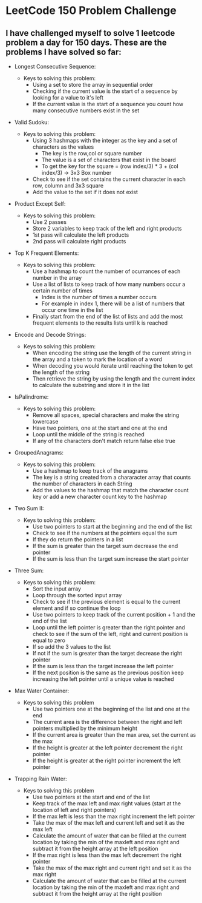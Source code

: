 # LeetCode 150 Problem Challenge

## I have challenged myself to solve 1 leetcode problem a day for 150 days. These are the problems I have solved so far:
 * Longest Consecutive Sequence:
   * Keys to solving this problem:
     - Using a set to store the array in sequential order
     - Checking if the current value is the start of a sequence by looking for a value to it's left
     - If the current value is the start of a sequence you count how many consecutive numbers exist in the set
    
 * Valid Sudoku:
   * Keys to solving this problem:
     - Using 3 hashmaps with the integer as the key and a set of characters as the values
       - The key is the row,col or square number
       - The value is a set of characters that exist in the board
       - To get the key for the square = (row index/3) * 3 + (col index/3) -> 3x3 Box number
     - Check to see if the set contains the current character in each row, column and 3x3 square
     - Add the value to the set if it does not exist
    
  * Product Except Self:
    * Keys to solving this problem:
      -  Use 2 passes
      -  Store 2 variables to keep track of the left and right products
      -  1st pass will calculate the left products
      -  2nd pass will calculate right products
     
  * Top K Frequent Elements:
    * Keys to solving this problem:
      - Use a hashmap to count the number of ocurrances of each number in the array
      - Use a list of lists to keep track of how many numbers occur a certain number of times
        - Index is the number of times a number occurs
        - For example in index 1, there will be a list of numbers that occur one time in the list
      -  Finally start from the end of the list of lists and add the most frequent elements to the results lists until k is reached      
     
  * Encode and Decode Strings:
    * Keys to solving this problem:
      - When encoding the string use the length of the current string in the array and a token to mark the location of a word
      - When decoding you would iterate until reaching the token to get the length of the string
      - Then retrieve the string by using the length and the current index to calculate the substring and store it in the list
     
  * IsPalindrome:
    * Keys to solving this problem:
      - Remove all spaces, special characters and make the string lowercase
      - Have two pointers, one at the start and one at the end
      - Loop until the middle of the string is reached
      - If any of the characters don't match return false else true

  * GroupedAnagrams:
    * Keys to solving this problem:
      - Use a hashmap to keep track of the anagrams
      - The key is a string created from a chararacter array that counts the number of characters in each String
      - Add the values to the hashmap that match the character count key or add a new character count key to the hashmap

  * Two Sum II:
    * Keys to solving this problem:
      - Use two pointers to start at the beginning and the end of the list
      - Check to see if the numbers at the pointers equal the sum
      - If they do return the pointers in a list
      - If the sum is greater than the target sum decrease the end pointer
      - If the sum is less than the target sum increase the start pointer

  * Three Sum:
    * Keys to solving this problem:
      - Sort the input array
      - Loop through the sorted input array
      - Check to see if the previous element is equal to the current element and if so continue the loop
      - Use two pointers to keep track of the current position + 1 and the end of the list
      - Loop until the left pointer is greater than the right pointer and check to see if the sum of the left, right and current position is equal to zero
      - If so add the 3 values to the list
      - If not if the sum is greater than the target decrease the right pointer
      - If the sum is less than the target increase the left pointer
      - If the next position is the same as the previous position keep increasing the left pointer until a unique value is reached
     
  * Max Water Container:
    * Keys to solving this problem
      - Use two pointers one at the beginning of the list and one at the end
      - The current area is the difference between the right and left pointers multiplied by the minimum height
      - If the current area is greater than the max area, set the current as the max
      - If the height is greater at the left pointer decrement the right pointer
      - If the height is greater at the right pointer increment the left pointer
     
  * Trapping Rain Water:
    * Keys to solving this problem
      - Use two pointers at the start and end of the list
      - Keep track of the max left and max right values (start at the location of left and right pointers)
      - If the max left is less than the max right increment the left pointer
      - Take the max of the max left and current left and set it as the max left
      - Calculate the amount of water that can be filled at the current location by taking the min of the maxleft and max right and subtract it from the height array at the left position
      - If the max right is less than the max left decrement the right pointer
      - Take the max of the max right and current right and set it as the max right
      - Calculate the amount of water that can be filled at the current location by taking the min of the maxleft and max right and subtract it from the height array at the right   position       
          
       
